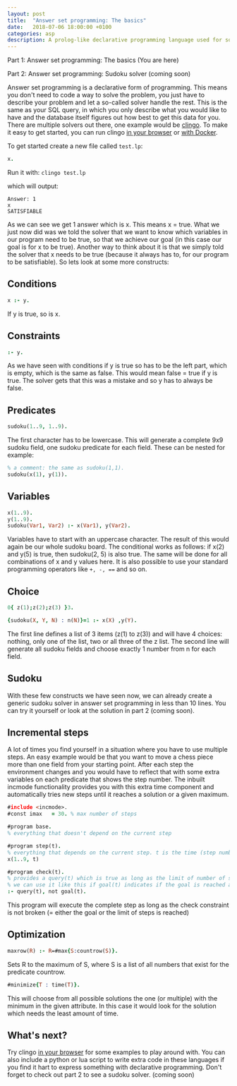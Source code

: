 ```yaml
---
layout: post
title:  "Answer set programming: The basics"
date:   2018-07-06 18:00:00 +0100
categories: asp
description: A prolog-like declarative programming language used for solving NP-hard search problems.
---
```


Part 1: Answer set programming: The basics (You are here)

Part 2: Answer set programming: Sudoku solver (coming soon)

Answer set programming is a declarative form of programming. This means you don't need to code a way to solve the problem, you just have to describe your problem and let a so-called solver handle the rest. This is the same as your SQL query, in which you only describe what you would like to have and the database itself figures out how best to get this data for you. There are multiple solvers out there, one example would be [clingo][clingo]. To make it easy to get started, you can run clingo [in your browser][browser] or [with Docker][docker].

To get started create a new file called `test.lp`:

```prolog
x.
```

Run it with: `clingo test.lp`

which will output:

```
Answer: 1
x
SATISFIABLE
```

As we can see we get 1 answer which is x. This means x = true. What we just now did was we told the solver that we want to know which variables in our program need to be true, so that we achieve our goal (in this case our goal is for x to be true). Another way to think about it is that we simply told the solver that x needs to be true (because it always has to, for our program to be satisfiable). So lets look at some more constructs:

## Conditions
```prolog
x :- y.
```

If y is true, so is x.

## Constraints
```prolog
:- y.
```

As we have seen with conditions if y is true so has to be the left part, which is empty, which is the same as false. This would mean false = true if y is true. The solver gets that this was a mistake and so y has to always be false.

## Predicates
```prolog
sudoku(1..9, 1..9).
```

The first character has to be lowercase. This will generate a complete 9x9 sudoku field, one sudoku predicate for each field. These can be nested for example:

```prolog
% a comment: the same as sudoku(1,1).
sudoku(x(1), y(1)).
```

## Variables
```prolog
x(1..9).
y(1..9).
sudoku(Var1, Var2) :- x(Var1), y(Var2).
```

Variables have to start with an uppercase character. The result of this would again be our whole sudoku board. The conditional works as follows: if x(2) and y(5) is true, then sudoku(2, 5) is also true. The same will be done for all combinations of x and y values here. It is also possible to use your standard programming operators like `+, -, ==` and so on.

## Choice
```prolog
0{ z(1);z(2);z(3) }3.

{sudoku(X, Y, N) : n(N)}=1 :- x(X) ,y(Y).
```

The first line defines a list of 3 items (z(1) to z(3)) and will have 4 choices: nothing, only one of the list, two or all three of the z list. The second line will generate all sudoku fields and choose exactly 1 number from n for each field.

## Sudoku

With these few constructs we have seen now, we can already create a generic sudoku solver in answer set programming in less than 10 lines. You can try it yourself or look at the solution in part 2 (coming soon).

## Incremental steps

A lot of times you find yourself in a situation where you have to use multiple steps. An easy example would be that you want to move a chess piece more than one field from your starting point. After each step the environment changes and you would have to reflect that with some extra variables on each predicate that shows the step number. The inbuilt incmode functionality provides you with this extra time component and automatically tries new steps until it reaches a solution or a given maximum.

```prolog
#include <incmode>.
#const imax   = 30. % max number of steps

#program base.
% everything that doesn't depend on the current step

#program step(t).
% everything that depends on the current step. t is the time (step number) variable
x(1..9, t)

#program check(t).
% provides a query(t) which is true as long as the limit of number of steps is not reached
% we can use it like this if goal(t) indicates if the goal is reached at this step:
:- query(t), not goal(t).
```

This program will execute the complete step as long as the check constraint is not broken (= either the goal or the limit of steps is reached)

## Optimization

```prolog
maxrow(R) :- R=#max{S:countrow(S)}.
```

Sets R to the maximum of S, where S is a list of all numbers that exist for the predicate countrow.

```prolog
#minimize{T : time(T)}.
```

This will choose from all possible solutions the one (or multiple) with the minimum in the given attribute. In this case it would look for the solution which needs the least amount of time.

## What's next?

Try clingo [in your browser][browser] for some examples to play around with. You can also include a python or lua script to write extra code in these languages if you find it hart to express something with declarative programming. Don't forget to check out part 2 to see a sudoku solver. (coming soon)

[clingo]: https://potassco.org/
[browser]: https://potassco.org/clingo/run/
[docker]: https://github.com/ddmler/docker-clingo
